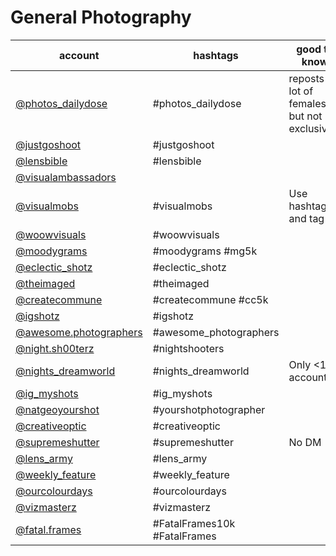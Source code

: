 # General Photography
| account                                                                    | hashtags                     | good to know                                  | current followcount |
|----------------------------------------------------------------------------|------------------------------|-----------------------------------------------|---------------------|
| [@photos_dailydose](https://www.instagram.com/photos_dailydose/)           | #photos_dailydose            | reposts a lot of females, but not exclusively | 352k                |
| [@justgoshoot](https://www.instagram.com/justgoshoot/)                     | #justgoshoot                 |                                               | 61.6k               |
| [@lensbible](https://www.instagram.com/lensbible/)                         | #lensbible                   |                                               | 899k                |
| [@visualambassadors](https://www.instagram.com/visualambassadors/)         |                              |                                               | 851k                |
| [@visualmobs](https://www.instagram.com/visualmobs/)                       | #visualmobs                  | Use hashtag and tag                           | 256k                |
| [@woowvisuals](https://www.instagram.com/woowvisuals/)                     | #woowvisuals                 |                                               | 99.7k               |
| [@moodygrams](https://www.instagram.com/moodygrams/)                       | #moodygrams #mg5k            |                                               | 1.19M               |
| [@eclectic_shotz](https://www.instagram.com/eclectic_shotz/)               | #eclectic_shotz              |                                               | 479k                |
| [@theimaged](https://www.instagram.com/theimaged/)                         | #theimaged                   |                                               | 265k                |
| [@createcommune](https://www.instagram.com/createcommune/)                 | #createcommune #cc5k         |                                               | 326k                |
| [@igshotz](https://www.instagram.com/igshotz/)                             | #igshotz                     |                                               | 78.4k               |
| [@awesome.photographers](https://www.instagram.com/awesome.photographers/) | #awesome_photographers       |                                               | 2.12M               |
| [@night.sh00terz](https://www.instagram.com/night.sh00terz/)               | #nightshooters               |                                               | 58                  |
| [@nights_dreamworld](https://www.instagram.com/nights_dreamworld/)         | #nights_dreamworld           | Only <10k accounts                            | 65.5k               |
| [@ig_myshots](https://www.instagram.com/ig_myshots/)                       | #ig_myshots                  |                                               | 169k                |
| [@natgeoyourshot](https://www.instagram.com/natgeoyourshot/)               | #yourshotphotographer        |                                               | 1.97M               |
| [@creativeoptic](https://www.instagram.com/creativeoptic/)                 | #creativeoptic               |                                               | 222k                |
| [@supremeshutter](https://www.instagram.com/supremeshutter/)               | #supremeshutter              | No DM                                         | 60.3k               |
| [@lens_army](https://www.instagram.com/lens_army/)                         | #lens_army                   |                                               | 7.61k               |
| [@weekly_feature](https://www.instagram.com/weekly_feature/)               | #weekly_feature              |                                               | 157k                |
| [@ourcolourdays](https://www.instagram.com/ourcolourdays/)                 | #ourcolourdays               |                                               | 136k                |
| [@vizmasterz](https://www.instagram.com/vizmasterz/)                       | #vizmasterz                  |                                               | 100k                |
| [@fatal.frames](https://www.instagram.com/fatal.frames/)                   | #FatalFrames10k #FatalFrames |                                               | 279k                |
